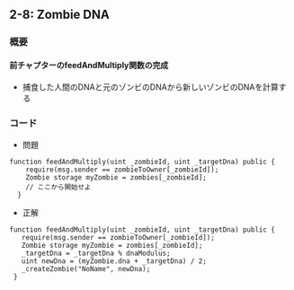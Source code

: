 ## 2-8: Zombie DNA

### 概要
#### 前チャプターのfeedAndMultiply関数の完成

- 捕食した人間のDNAと元のゾンビのDNAから新しいゾンビのDNAを計算する



### コード
- 問題
```
function feedAndMultiply(uint _zombieId, uint _targetDna) public {
    require(msg.sender == zombieToOwner[_zombieId]);
    Zombie storage myZombie = zombies[_zombieId];
    // ここから開始せよ
  }

```

- 正解

```
function feedAndMultiply(uint _zombieId, uint _targetDna) public {
   require(msg.sender == zombieToOwner[_zombieId]);
   Zombie storage myZombie = zombies[_zombieId];
   _targetDna = _targetDna % dnaModulus;
   uint newDna = (myZombie.dna + _targetDna) / 2;
   _createZombie("NoName", newDna);
 }
```
